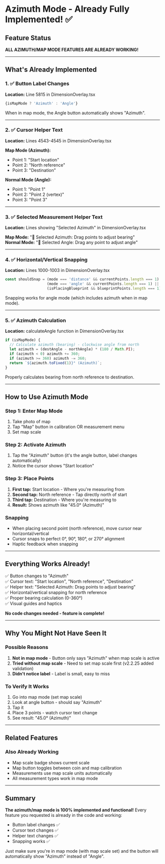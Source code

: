 # Azimuth Mode - Already Fully Implemented! ✅

## Feature Status
**ALL AZIMUTH/MAP MODE FEATURES ARE ALREADY WORKING!**

---

## What's Already Implemented

### 1. ✅ Button Label Changes
**Location:** Line 5815 in DimensionOverlay.tsx

```typescript
{isMapMode ? 'Azimuth' : 'Angle'}
```

When in map mode, the Angle button automatically shows "Azimuth".

---

### 2. ✅ Cursor Helper Text
**Location:** Lines 4543-4545 in DimensionOverlay.tsx

**Map Mode (Azimuth):**
- Point 1: "Start location"
- Point 2: "North reference"  
- Point 3: "Destination"

**Normal Mode (Angle):**
- Point 1: "Point 1"
- Point 2: "Point 2 (vertex)"
- Point 3: "Point 3"

---

### 3. ✅ Selected Measurement Helper Text
**Location:** Lines showing "Selected Azimuth" in DimensionOverlay.tsx

**Map Mode:** "🧭 Selected Azimuth: Drag points to adjust bearing"  
**Normal Mode:** "📐 Selected Angle: Drag any point to adjust angle"

---

### 4. ✅ Horizontal/Vertical Snapping
**Location:** Lines 1000-1003 in DimensionOverlay.tsx

```typescript
const shouldSnap = (mode === 'distance' && currentPoints.length === 1) || 
                   (mode === 'angle' && currentPoints.length === 1) ||
                   (isPlacingBlueprint && blueprintPoints.length === 1);
```

Snapping works for angle mode (which includes azimuth when in map mode).

---

### 5. ✅ Azimuth Calculation
**Location:** calculateAngle function in DimensionOverlay.tsx

```typescript
if (isMapMode) {
  // Calculate azimuth (bearing) - clockwise angle from north
  let azimuth = (destAngle - northAngle) * (180 / Math.PI);
  if (azimuth < 0) azimuth += 360;
  if (azimuth >= 360) azimuth -= 360;
  return `${azimuth.toFixed(1)}° (Azimuth)`;
}
```

Properly calculates bearing from north reference to destination.

---

## How to Use Azimuth Mode

### Step 1: Enter Map Mode
1. Take photo of map
2. Tap "Map" button in calibration OR measurement menu
3. Set map scale

### Step 2: Activate Azimuth
1. Tap the "Azimuth" button (it's the angle button, label changes automatically)
2. Notice the cursor shows "Start location"

### Step 3: Place Points
1. **First tap:** Start location - Where you're measuring from
2. **Second tap:** North reference - Tap directly north of start
3. **Third tap:** Destination - Where you're measuring to
4. **Result:** Shows azimuth like "45.0° (Azimuth)"

### Snapping
- When placing second point (north reference), move cursor near horizontal/vertical
- Cursor snaps to perfect 0°, 90°, 180°, or 270° alignment
- Haptic feedback when snapping

---

## Everything Works Already!

✅ Button changes to "Azimuth"  
✅ Cursor text: "Start location", "North reference", "Destination"  
✅ Helper text: "Selected Azimuth: Drag points to adjust bearing"  
✅ Horizontal/vertical snapping for north reference  
✅ Proper bearing calculation (0-360°)  
✅ Visual guides and haptics  

**No code changes needed - feature is complete!**

---

## Why You Might Not Have Seen It

### Possible Reasons
1. **Not in map mode** - Button only says "Azimuth" when map scale is active
2. **Tried without map scale** - Need to set map scale first (v2.2.25 added validation)
3. **Didn't notice label** - Label is small, easy to miss

### To Verify It Works
1. Go into map mode (set map scale)
2. Look at angle button - should say "Azimuth"
3. Tap it
4. Place 3 points - watch cursor text change
5. See result: "45.0° (Azimuth)"

---

## Related Features

### Also Already Working
- Map scale badge shows current scale
- Map button toggles between coin and map calibration
- Measurements use map scale units automatically
- All measurement types work in map mode

---

## Summary

**The azimuth/map mode is 100% implemented and functional!** Every feature you requested is already in the code and working:
- Button label changes ✅
- Cursor text changes ✅
- Helper text changes ✅
- Snapping works ✅

Just make sure you're in map mode (with map scale set) and the button will automatically show "Azimuth" instead of "Angle".
